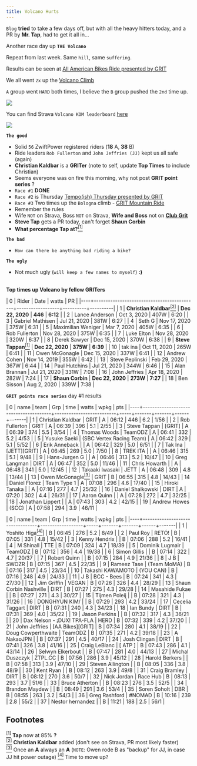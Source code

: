 ```yaml
---
title: Volcano Hurts
---
```


`Blog` **tried** to take a few days off, but with all the heavy hitters today, and
a PR by **Mr. Tap**, had to get it all in...

Another race day up **`THE Volcano`**

Repeat from last week. Same `hill`, same `suffering`.

Results can be seen at [All American Bikes Ride presented by GRIT](https://zwiftpower.com/events.php?zid=1380062)

We all went `2x` up the [Volcano Climb](https://zwiftinsider.com/route/volcano-climb/)

`A` group went `HARD` both times, I believe the `B` group pushed the `2nd` time up.

![](../../12/14/images/volcano_kom.png)

You can find Strava `Volcano KOM leaderboard` [here](https://www.strava.com/segments/14270131)

![](../../12/14/images/volcano_kom_zwift_insider_verified.png)

**`The good`**

- Solid `56` ZwiftPower registered riders (**18** A, **38** B)
- Ride leaders `Rob Fullerton` and `John Jeffries (JJ)` kept us all safe (again)
- **Christian Kaldbar** is a **GRITer** (note to self, update **Top Times** to include Christian)
- Seems everyone was on fire this morning, why not post **GRIT point series** ?
- `Race #1` **DONE**
- `Race #2` is Thursday [Tempo(ish) Thursday presented by GRIT](https://zwiftpower.com/events.php?zid=1389074)
- `Race #3` Two times up the `Bologna` climb - [GRIT Mountain Ride](https://zwiftpower.com/events.php?zid=1393023)
- Remember the rules
- Wife `NOT` on Strava, Boss `NOT` on Strava, **Wife and Boss** not on [**Club Grit**](http://www.clubgrit.com)
- **Steve Tap** gets a PR today, can't forget **Shaun Corbin** <br>
- **What percentage Tap at?**[<sup>[1]</sup>](#1)

**`The bad`**

- `How can there be anything bad riding a bike?`

**`The ugly`**

- Not much ugly (`will keep a few names to myself`) **:)** <br> <br>

**Top times up Volcano by fellow GRITers**

|  0 | Rider                                      | Date             | watts    |       PR |
|----+--------------------------------------------+------------------+----------+----------|
|  1 | **Christian Kaldbar**[<sup>[2]</sup>](#2)  | **Dec 22, 2020** | **446**  | **6:12** |
|  2 | Lance Anderson                             | Oct 3, 2020      | 407W     |     6:20 |
|  3 | Gabriel Mathisen                           | Jul 21, 2020     | 381W     |     6:27 |
|  4 | Seth G                                     | Nov 17, 2020     | 375W     |     6:31 |
|  5 | Maximilian Weniger                         | Mar 7, 2020      | 405W     |     6:35 |
|  6 | Rob Fullerton                              | Nov 28, 2020     | 375W     |     6:35 |
|  7 | Luke Elton                                 | Nov 28, 2020     | 320W     |     6:37 |
|  8 | Derek Sawyer                               | Dec 15, 2020     | 370W     |     6:38 |
|  9 | **Steve Tappan**[<sup>[1]</sup>](#1)       | **Dec 22, 2020** | **375W** | **6:39** |
| 10 | tak ina                                    | Oct 11, 2020     | 265W     |     6:41 |
| 11 | Owen McGonagle                             | Dec 15, 2020     | 337W     |     6:41 |
| 12 | Andrew Cohen                               | Nov 14, 2019     | 355W     |     6:42 |
| 13 | Steve Peplinski                            | Feb 29, 2020     | 367W     |     6:44 |
| 14 | Paul Hutchins                              | Jul 21, 2020     | 344W     |     6:46 |
| 15 | Alan Brannan                               | Jul 21, 2020     | 331W     |     7:08 |
| 16 | John Jeffries                              | Apr 18, 2020     | 282W     |     7:24 |
| 17 | **Shaun Corbin**                           | **Dec 22, 2020** | **273W** | **7:27** |
| 18 | Ben Sisson                                 | Aug 2, 2020      | 339W     |     7:38 |
                                            
                                            
**`GRIT points race series`** day #1 results
                                                                 
|  0 | name                                  | team                     | Grp |  time | watts | wpkg | pts   |
|----+---------------------------------------+--------------------------+-----+-------+-------+------+-------|
|  1 | Christian Kaldbar                     | GRIT                     | A   | 06:12 |   446 |  6.2 | 1/56  |
|  2 | Rob Fullerton                         | GRIT                     | A   | 06:39 |   396 |  5.1 | 2/55  |
|  3 | Steve Tappan                          | [GRIT]                   | A   | 06:39 |   374 |  5.5 | 3/54  |
|  4 | Thomas Woods                          | TeamODZ                  | A   | 06:41 |   332 |  5.2 | 4/53  |
|  5 | Yusuke Saeki                          | (SBC Vertex Racing Team) | A   | 06:42 |   329 |  5.1 | 5/52  |
|  6 | Erik Anneback                         |                          | A   | 06:42 |   329 |  5.0 | 6/51  |
|  7 | Tak Ina                               | [JETT][GRIT]             | A   | 06:45 |   269 |  5.0 | 7/50  |
|  8 | TREK ITA                              |                          | A   | 06:46 |   315 |  5.1 | 9/48  |
|  9 | Hans-Jurgen G                         |                          | A   | 06:46 |   313 |  5.2 | 10/47 |
| 10 | Greg Langman                          | DIRT                     | A   | 06:47 |   352 |  5.0 | 11/46 |
| 11 | Chris Howarth                         |                          | A   | 06:48 |   341 |  5.0 | 12/45 |
| 12 | Takaaki Iwasaki                       | JETT                     | A   | 06:48 |   309 |  4.8 | 13/44 |
| 13 | Owen McGonagle[<sup>[3]</sup>](#3)    | GRIT                     | B   | 06:55 |   315 |  4.8 | 14/43 |
| 14 | Daniel Florez                         | Team Type 1              | A   | 07:08 |   296 |  4.6 | 17/40 |
| 15 | Hiroki Tanaka                         |                          | A   | 07:16 |   277 |  4.7 | 25/32 |
| 16 | Daniel Shalkowski                     | DIRT                     | A   | 07:20 |   302 |  4.4 | 26/31 |
| 17 | Aaron Quinn                           |                          | A   | 07:28 |   272 |  4.7 | 32/25 |
| 18 | Jonathan Lippert                      |                          | A   | 07:43 |   303 |  4.2 | 42/15 |
| 19 | Andrew Howes                          | (SCC)                    | A   | 07:58 |   294 |  3.9 | 46/11 |
                                                                          
                                             
|  0 | name                            | team             | Grp |  time | watts | wpkg | pts   |
|----+---------------------------------+------------------+-----+-------+-------+------+-------|
|  1 | Yoshito Higa[<sup>[4]</sup>](#4)|                  | B   | 06:45 |   276 |  5.2 | 8/49  |
|  2 | Paul Roy                        | RETÓ!            | B   | 07:05 |   331 |  4.8 | 15/42 |
|  3 | Kenny Hendrix                   |                  | B   | 07:06 |   288 |  5.2 | 16/41 |
|  4 | M Shinall                       | TTE              | B   | 07:09 |   324 |  4.7 | 18/39 |
|  5 | Dominik Lugmair                 | TeamODZ          | B   | 07:12 |   356 |  4.4 | 19/38 |
|  6 | Simon Gillis                    |                  | B   | 07:14 |   322 |  4.7 | 20/37 |
|  7 | Robert Quinn                    |                  | B   | 07:15 |   284 |  4.9 | 21/36 |
|  8 | J B                             | SWOZR            | B   | 07:15 |   367 |  4.5 | 22/35 |
|  9 | Rameez Tase                     | (Team MoMA)      | B   | 07:16 |   317 |  4.5 | 23/34 |
| 10 | Takashi KAWAMOTO                | (YOU CAN)        | B   | 07:16 |   248 |  4.9 | 24/33 |
| 11 | J B                             | BCC - Bees       | B   | 07:24 |   341 |  4.3 | 27/30 |
| 12 | Jim Griffin                     | VEGAN            | B   | 07:26 |   326 |  4.4 | 28/29 |
| 13 | Shaun Corbin Nashville          | DIRT             | B   | 07:27 |   275 |  4.3 | 29/28 |
| 14 | Masahide Fukae                  |                  | B   | 07:27 |   271 |  4.3 | 30/27 |
| 15 | Tijmen Poleij                   |                  | B   | 07:28 |   321 |  4.3 | 31/26 |
| 16 | DONGHYUN KIM/                   |                  | B   | 07:29 |   293 |  4.2 | 33/24 |
| 17 | Cecelia Taggart                 | DIRT             | B   | 07:31 |   240 |  4.3 | 34/23 |
| 18 | Ian Bundy                       | DIRT             | B   | 07:31 |   369 |  4.0 | 35/22 |
| 19 | Jason Perkins                   |                  | B   | 07:32 |   317 |  4.3 | 36/21 |
| 20 | Dax Nelson - ¡DUX! TPA-FLA      | HERD             | B   | 07:32 |   339 |  4.2 | 37/20 |
| 21 | John Jeffries                   | [AA Bikes][GRIT] | B   | 07:34 |   280 |  4.1 | 38/19 |
| 22 | Doug Cowperthwaite              | TeamODZ          | B   | 07:35 |   271 |  4.2 | 39/18 |
| 23 | A NakaoJPN                      |                  | B   | 07:37 |   291 |  4.5 | 40/17 |
| 24 | Josh Clingan                    | DIRT             | B   | 07:41 |   326 |  3.8 | 41/16 |
| 25 | Craig LeBlanc                   | [ ATP ]          | B   | 07:43 |   286 |  4.1 | 43/14 |
| 26 | Selwyn Elkerbout                |                  | B   | 07:47 |   281 |  4.0 | 44/13 |
| 27 | Michal Duszczyk                 | ZTPL.CC          | B   | 07:56 |   286 |  3.9 | 45/12 |
| 28 | Harold Berkers                  |                  | B   | 07:58 |   313 |  3.9 | 47/10 |
| 29 | Steven Allington                |                  | B   | 08:05 |   336 |  3.8 | 48/9  |
| 30 | Kent Ryan                       |                  | B   | 08:12 |   263 |  3.9 | 49/8  |
| 31 | Craig Bramley                   | DIRT             | B   | 08:12 |   270 |  3.6 | 50/7  |
| 32 | Nick Jordan                     | Race Hub         | B   | 08:13 |   293 |  3.7 | 51/6  |
| 33 | Bruce Atherton                  |                  | B   | 08:23 |   276 |  3.5 | 52/5  |
| 34 | Brandon Maydew                  |                  | B   | 08:49 |   291 |  3.6 | 53/4  |
| 35 | Soren Soholt                    | DBR              | B   | 08:55 |   263 |  3.2 | 54/3  |
| 36 | Greg Rashford                   | #NOMAD           | B   | 10:16 |   239 |  2.8 | 55/2  |
| 37 | Nestor hernandez                |                  | B   | 11:21 |   188 |  2.5 | 56/1  |
                                                                          
                                                              
## **Footnotes**                                              
                                                              
[<sup>[1]</sup>](#1) <a class="anchor" id="1"></a> **Tap** now at 85% **?** <br>
[<sup>[2]</sup>](#2) <a class="anchor" id="2"></a> **Christian Kaldbar** added (don't see on Strava, PR most likely faster) <br>
[<sup>[3]</sup>](#3) <a class="anchor" id="3"></a> Once an **A** always an **A** (`NOTE`: Owen rode B as "backup" for JJ, in case JJ hit power outage)
[<sup>[4]</sup>](#4) <a class="anchor" id="4"></a> Time to move up?


